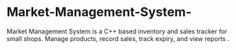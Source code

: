 # Market-Management-System-
Market Management System is a C++ based inventory and sales tracker for small shops. Manage products, record sales, track expiry, and view reports .
